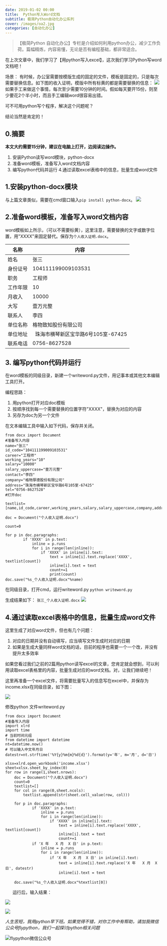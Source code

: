```yaml
---
date: 2019-01-02 00:00
title:  Python写入Word文档
subtitle: 极简Python自动化办公系列
cover: /images/oa2.jpg
categories: [自动化办公]
---
```

>【极简Python 自动化办公】专栏是介绍如何利用python办公，减少工作负荷。篇幅精炼，内容易懂，无论是否有编程基础，都非常适合。





在上次文章中，我们学习了【用python写入excel】，这次我们学习Python写word文档吧！



场景：
有时候，办公室需要按模版生成的固定的文件，模板是固定的，只是每次需要替换信息。如下图的收入证明，模版中所有标黄的都是需要替换的信息：
![](http://jcjview.github.io/img/pythonword_model0.png)
如果手工来做这个事情，每次至少需要10分钟的时间。假如每天要开15份，则至少要花2个半小时，而且手工编辑word很容易出错。

可不可用python写个程序，解决这个问题呢？

结论当然是肯定的！

## 0.摘要

**本文大约需要15分钟，建议在电脑上打开，边阅读边操作。**

1. 安装Python读写word模块，python-docx
2. 准备word模板，准备写入word文档内容
3. 编写python代码并运行
4.通过读取excel表格中的信息，批量生成word文件

## 1.安装python-docx模块

与上篇文章类似，需要在cmd窗口输入`pip install python-docx`。
![](http://jcjview.github.io/img/flypython_python_docx_pip.png)


## 2.准备word模板，准备写入word文档内容
word模板如上所示，（可以不需要标黄），这里注意，需要替换的文字或数字位置，用"XXXX"来固定替代。保存为`个人收入证明.docx`。

| 名称 | 内容|
|---------|------------|
| 姓名 | 张三 |
| 身份证号 | 104111199009103531 |
|职务 | 工程师|
| 工作年限 | 10 |
| 月收入 | 10000 |
| 大写 | 壹万元整|
|联系人|李四|
| 单位名称 | 格物致知股份有限公司 |
| 单位地址 |  珠海市横琴新区宝华路6号105室-67425|
| 联系电话 | 0756-8627528 |

## 3. 编写python代码并运行


在word模板的同级目录，新建一个writeword.py文件，用记事本或其他文本编辑工具打开。

编程思路：


1. 用python打开对应doc模板
1. 按顺序找到每一个需要替换的位置字符"XXXX"，替换为对应的内容
1. 另存为doc为另一个文件


在文本编辑工具中输入如下代码，保存并关闭。

```
from docx import Document
#准备写入内容
name="张三"
id_code="104111199009103531"
career="工程师"
working_years="10"
salary="10000"
salary_uppercase="壹万元整"
contact="李四"
company="格物厚德股份有限公司"
address="珠海市横琴新区宝华路6号105室-67425"
tel="0756-8627528"
#打开doc

textlist=[name,id_code,career,working_years,salary,salary_uppercase,company,address,contact,tel]

doc = Document("个人收入证明.docx")

count=0

for p in doc.paragraphs:
        if 'XXXX' in p.text:
            inline = p.runs
            for i in range(len(inline)):
                if 'XXXX' in inline[i].text:
                    text = inline[i].text.replace('XXXX', textlist[count])
                    inline[i].text = text
                    count+=1
                    print(count)
doc.save("%s_个人收入证明.docx"%name)

```

在同级目录，打开cmd，运行writeword.py `python writeword.py`

生成结果如下：
`张三_个人收入证明.docx`
![](http://jcjview.github.io/img/pythonword2.png)
## 4.通过读取excel表格中的信息，批量生成word文件

这里生成了对应word文件，但也有几个问题：

1. 对应的日期并没有自动填写，应当填写文件生成时对应的日期
2. 如果是生成大量同样word文档的话，目前的程序也需要一个一个改，并没有提升太多效率

如果您看过我们之前的2篇用python读写excel的文章，您肯定就会想到，可以利用读取excel表格里的内容，批量生成对应的word文档。对，让我们继续吧！

这里再准备一个excel文件，将需要批量写入的信息写在excel中，并保存为income.xlsx在同级目录，如下图：

![](http://jcjview.github.io/img/pythonword23.png)

修改python 文件writeword.py

```
from docx import Document
#准备写入内容
import xlrd
import time
# 当前时间元组
from datetime import datetime
nt=datetime.now()
# 可以输入中文年月日
datestr=nt.strftime('%Y{y}%m{m}%d{d}').format(y='年', m='月', d='日')

xlsx=xlrd.open_workbook('income.xlsx')
sheet=xlsx.sheet_by_index(0)
for row in range(1,sheet.nrows):
    doc = Document("个人收入证明.docx")
    count=0
    textlist=[]
    for col in range(0,sheet.ncols):
        textlist.append(str(sheet.cell_value(row, col)))

    for p in doc.paragraphs:
            if 'XXXX' in p.text:
                inline = p.runs
                for i in range(len(inline)):
                    if 'XXXX' in inline[i].text:
                        text = inline[i].text.replace('XXXX', textlist[count])
                        inline[i].text = text
                        count+=1
            if 'X 年   X 月  X 日' in p.text:
                inline = p.runs
                for i in range(len(inline)):
                    if 'X 年   X 月  X 日' in inline[i].text:
                        text = inline[i].text.replace('X 年   X 月  X 日', datestr)
                        inline[i].text = text

    doc.save("%s_个人收入证明.docx"%textlist[0])
```
   
  运行后，输入结果：
  
  

![](http://jcjview.github.io/img/pythonword3.png)


![](http://jcjview.github.io/img/pythonword4.png)


*人生苦短，我用python早下班。如果觉得不错，对你工作中有帮助，请加我微信公众号flypython，我们一起探讨python相关问题*

  ![flypython微信公众号](https://flypython.com/images/wechat.png)